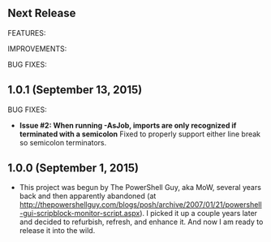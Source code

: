 ## Next Release

FEATURES:

IMPROVEMENTS:

BUG FIXES:


## 1.0.1 (September 13, 2015)

BUG FIXES:
  - **Issue #2: When running -AsJob, imports are only recognized if terminated with a semicolon**
    Fixed to properly support either line break so semicolon terminators.


## 1.0.0 (September 1, 2015)

  - This project was begun by The PowerShell Guy, aka MoW, several years back and then apparently abandoned
    (at http://thepowershellguy.com/blogs/posh/archive/2007/01/21/powershell-gui-scripblock-monitor-script.aspx).
    I picked it up a couple years later and decided to refurbish, refresh, and enhance it.
	And now I am ready to release it into the wild.
